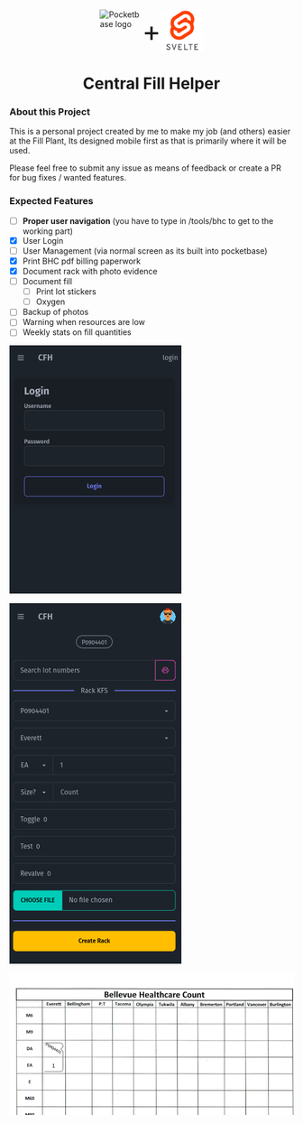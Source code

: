 <div style="display:flex; align-items:center; justify-content:center; margin: 15px">
  <img src="https://pocketbase.io/images/logo.svg" width="75px" height="75px" title="Pocketbase logo" alt="Pocketbase logo" />
  <span style="font-size:50px">+</span>
  
  <img src="./assets/svelte_log.png" width="75" height="75" title="Pocketbase logo" alt="Pocketbase logo" />
</div>

<h1 style="text-align:center">Central Fill Helper</h1>

### About this Project

This is a personal project created by me to make my job (and others) easier at the Fill Plant, Its designed mobile first as that is primarily where it will be used.

Please feel free to submit any issue as means of feedback or create a PR for bug fixes
/ wanted features.

### Expected Features

- [ ] **Proper user navigation** (you have to type in /tools/bhc to get to the working part)
- [x] User Login
- [ ] User Management (via normal screen as its built into pocketbase)
- [x] Print BHC pdf billing paperwork
- [x] Document rack with photo evidence
- [ ] Document fill
  - [ ] Print lot stickers
  - [ ] Oxygen
- [ ] Backup of photos
- [ ] Warning when resources are low
- [ ] Weekly stats on fill quantities

![alt text](/assets/login_screen.png)

![new rack](/assets/new_rack.png)

![pdf sample](/assets/pdf_sample.png)
